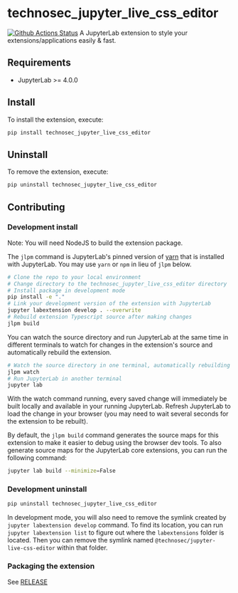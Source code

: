 # technosec_jupyter_live_css_editor

[![Github Actions Status](https://github.com/technosec/jupyterlab-live-css-editor/workflows/Build/badge.svg)](https://github.com/technosec/jupyterlab-live-css-editor/actions/workflows/build.yml)
A JupyterLab extension to style your extensions/applications easily & fast.

## Requirements

- JupyterLab >= 4.0.0

## Install

To install the extension, execute:

```bash
pip install technosec_jupyter_live_css_editor
```

## Uninstall

To remove the extension, execute:

```bash
pip uninstall technosec_jupyter_live_css_editor
```

## Contributing

### Development install

Note: You will need NodeJS to build the extension package.

The `jlpm` command is JupyterLab's pinned version of
[yarn](https://yarnpkg.com/) that is installed with JupyterLab. You may use
`yarn` or `npm` in lieu of `jlpm` below.

```bash
# Clone the repo to your local environment
# Change directory to the technosec_jupyter_live_css_editor directory
# Install package in development mode
pip install -e "."
# Link your development version of the extension with JupyterLab
jupyter labextension develop . --overwrite
# Rebuild extension Typescript source after making changes
jlpm build
```

You can watch the source directory and run JupyterLab at the same time in different terminals to watch for changes in the extension's source and automatically rebuild the extension.

```bash
# Watch the source directory in one terminal, automatically rebuilding when needed
jlpm watch
# Run JupyterLab in another terminal
jupyter lab
```

With the watch command running, every saved change will immediately be built locally and available in your running JupyterLab. Refresh JupyterLab to load the change in your browser (you may need to wait several seconds for the extension to be rebuilt).

By default, the `jlpm build` command generates the source maps for this extension to make it easier to debug using the browser dev tools. To also generate source maps for the JupyterLab core extensions, you can run the following command:

```bash
jupyter lab build --minimize=False
```

### Development uninstall

```bash
pip uninstall technosec_jupyter_live_css_editor
```

In development mode, you will also need to remove the symlink created by `jupyter labextension develop`
command. To find its location, you can run `jupyter labextension list` to figure out where the `labextensions`
folder is located. Then you can remove the symlink named `@technosec/jupyter-live-css-editor` within that folder.

### Packaging the extension

See [RELEASE](RELEASE.md)
